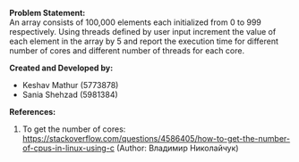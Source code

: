 <b>Problem Statement:</b><br />
An array consists of 100,000 elements each initialized from 0 to 999 respectively. Using threads defined by user input increment the value of each element in the array by 5 and  report the execution time for different number of cores and different number of threads for each core.

<b>Created and Developed by:</b>
- Keshav Mathur (5773878)
- Sania Shehzad (5981384)

<b>References:</b>
1. To get the number of cores: https://stackoverflow.com/questions/4586405/how-to-get-the-number-of-cpus-in-linux-using-c (Author: Владимир Николайчук)
